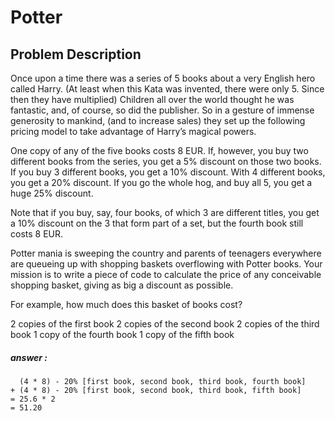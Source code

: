 # Potter

## Problem Description
Once upon a time there was a series of 5 books about a very English hero called Harry. (At least when this Kata was invented, there were only 5. Since then they have multiplied) Children all over the world thought he was fantastic, and, of course, so did the publisher. So in a gesture of immense generosity to mankind, (and to increase sales) they set up the following pricing model to take advantage of Harry’s magical powers.

One copy of any of the five books costs 8 EUR. If, however, you buy two different books from the series, you get a 5% discount on those two books. If you buy 3 different books, you get a 10% discount. With 4 different books, you get a 20% discount. If you go the whole hog, and buy all 5, you get a huge 25% discount.

Note that if you buy, say, four books, of which 3 are different titles, you get a 10% discount on the 3 that form part of a set, but the fourth book still costs 8 EUR.

Potter mania is sweeping the country and parents of teenagers everywhere are queueing up with shopping baskets overflowing with Potter books. Your mission is to write a piece of code to calculate the price of any conceivable shopping basket, giving as big a discount as possible.

For example, how much does this basket of books cost?

2 copies of the first book
2 copies of the second book
2 copies of the third book
1 copy of the fourth book
1 copy of the fifth book

##### answer :

```
  (4 * 8) - 20% [first book, second book, third book, fourth book]
+ (4 * 8) - 20% [first book, second book, third book, fifth book]
= 25.6 * 2
= 51.20
```